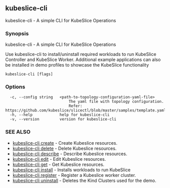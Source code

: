 ## kubeslice-cli

kubeslice-cli - A simple CLI for KubeSlice Operations

### Synopsis

kubeslice-cli - A simple CLI for KubeSlice Operations
    
Use kubeslice-cli to install/uninstall required workloads to run KubeSlice Controller and KubeSlice Worker.
Additional example applications can also be installed in demo profiles to showcase the
KubeSlice functionality

```
kubeslice-cli [flags]
```

### Options

```
  -c, --config string   <path-to-topology-configuration-yaml-file>
                        	The yaml file with topology configuration. 
                        	Refer: https://github.com/kubeslice/slicectl/blob/master/samples/template.yaml
  -h, --help            help for kubeslice-cli
  -v, --version         version for kubeslice-cli
```

### SEE ALSO

* [kubeslice-cli create](kubeslice-cli_create.md)	 - Create Kubeslice resources.
* [kubeslice-cli delete](kubeslice-cli_delete.md)	 - Delete Kubeslice resources.
* [kubeslice-cli describe](kubeslice-cli_describe.md)	 - Describe Kubeslice resources.
* [kubeslice-cli edit](kubeslice-cli_edit.md)	 - Edit Kubeslice resources.
* [kubeslice-cli get](kubeslice-cli_get.md)	 - Get Kubeslice resources.
* [kubeslice-cli install](kubeslice-cli_install.md)	 - Installs workloads to run KubeSlice
* [kubeslice-cli register](kubeslice-cli_register.md)	 - Register a Kubeslice worker cluster.
* [kubeslice-cli uninstall](kubeslice-cli_uninstall.md)	 - Deletes the Kind Clusters used for the demo.


